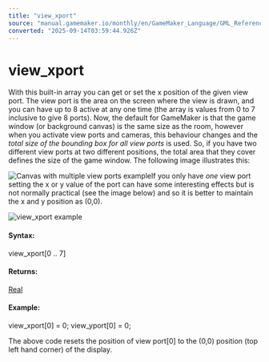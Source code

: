 ```yaml
---
title: "view_xport"
source: "manual.gamemaker.io/monthly/en/GameMaker_Language/GML_Reference/Cameras_And_Display/Cameras_And_Viewports/view_xport.htm"
converted: "2025-09-14T03:59:44.926Z"
---
```


# view\_xport

With this built-in array you can get or set the x position of the given view port. The view port is the area on the screen where the view is drawn, and you can have up to 8 active at any one time (the array is values from 0 to 7 inclusive to give 8 ports). Now, the default for GameMaker is that the game window (or background canvas) is the same size as the room, however when you activate view ports and cameras, this behaviour changes and the _total size of the bounding box for all view ports_ is used. So, if you have two different view ports at two different positions, the total area that they cover defines the size of the game window. The following image illustrates this:

![Canvas with multiple view ports example](../../../../assets/Images/Scripting_Reference/GML/Reference/Cameras_Display/viewport_canvas.png)If you only have _one_ view port setting the x or y value of the port can have some interesting effects but is not normally practical (see the image below) and so it is better to maintain the x and y position as (0,0).

![view_xport example](../../../../assets/Images/Scripting_Reference/GML/Reference/Cameras_Display/view_xyport.png)

#### Syntax:

view\_xport\[0 .. 7\]

#### Returns:

[Real](../../../GML_Overview/Data_Types.md)

#### Example:

view\_xport\[0\] = 0;
view\_yport\[0\] = 0;

The above code resets the position of view port\[0\] to the (0,0) position (top left hand corner) of the display.